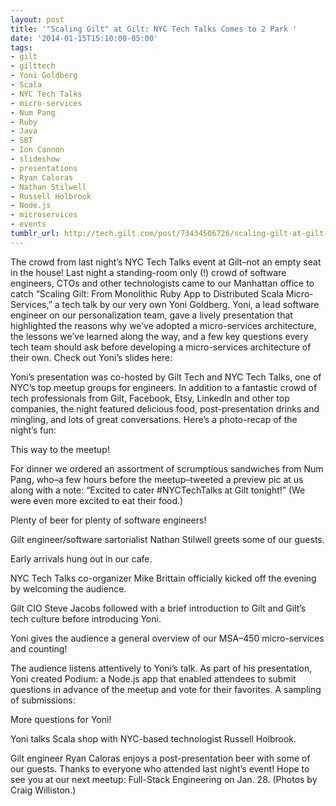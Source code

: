 ```yaml
---
layout: post
title: '"Scaling Gilt" at Gilt: NYC Tech Talks Comes to 2 Park '
date: '2014-01-15T15:10:00-05:00'
tags:
- gilt
- gilttech
- Yoni Goldberg
- Scala
- NYC Tech Talks
- micro-services
- Num Pang
- Ruby
- Java
- SBT
- Ion Cannon
- slideshow
- presentations
- Ryan Caloras
- Nathan Stilwell
- Russell Holbrook
- Node.js
- microservices
- events
tumblr_url: http://tech.gilt.com/post/73434506726/scaling-gilt-at-gilt-nyc-tech-talks-comes-to-2
---
```


The crowd from last night’s NYC Tech Talks event at Gilt–not an empty seat in the house!
Last night a standing-room only (!) crowd of software engineers, CTOs and other technologists came to our Manhattan office to catch “Scaling Gilt: From Monolithic Ruby App to Distributed Scala Micro-Services,” a tech talk by our very own Yoni Goldberg. Yoni, a lead software engineer on our personalization team, gave a lively presentation that highlighted the reasons why we’ve adopted a micro-services architecture, the lessons we’ve learned along the way, and a few key questions every tech team should ask before developing a micro-services architecture of their own.
Check out Yoni’s slides here:
 
Yoni’s presentation was co-hosted by Gilt Tech and NYC Tech Talks, one of NYC’s top meetup groups for engineers. In addition to a fantastic crowd of tech professionals from Gilt, Facebook, Etsy, LinkedIn and other top companies, the night featured delicious food, post-presentation drinks and mingling, and lots of great conversations.
Here’s a photo-recap of the night’s fun:

This way to the meetup!

For dinner we ordered an assortment of scrumptious sandwiches from Num Pang, who–a few hours before the meetup–tweeted a preview pic at us along with a note: “Excited to cater #NYCTechTalks at Gilt tonight!” (We were even more excited to eat their food.)

Plenty of beer for plenty of software engineers!

Gilt engineer/software sartorialist Nathan Stilwell greets some of our guests.

Early arrivals hung out in our cafe.

NYC Tech Talks co-organizer Mike Brittain officially kicked off the evening by welcoming the audience. 

Gilt CIO Steve Jacobs followed with a brief introduction to Gilt and Gilt’s tech culture before introducing Yoni.

Yoni gives the audience a general overview of our MSA–450 micro-services and counting!

The audience listens attentively to Yoni’s talk.
As part of his presentation, Yoni created Podium: a Node.js app that enabled attendees to submit questions in advance of the meetup and vote for their favorites. A sampling of submissions: 


More questions for Yoni!  

Yoni talks Scala shop with NYC-based technologist Russell Holbrook.

Gilt engineer Ryan Caloras enjoys a post-presentation beer with some of our guests. 
Thanks to everyone who attended last night’s event! Hope to see you at our next meetup: Full-Stack Engineering on Jan. 28.
(Photos by Craig Williston.)
